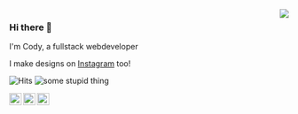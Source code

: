<img align='right' src="https://lanyard-profile-readme.vercel.app/api/207204046115831809?bg=00000000">

### Hi there 👋

I'm Cody, a fullstack webdeveloper

I make designs on <a href="https://www.instagram.com/devlooskie" target="_blank">Instagram</a> too!

![Hits](https://hits-app.vercel.app/v1/hits?url=https%3A%2F%2Fgithub.com%2Flooskie&bgRight=FAA0A0)
![some stupid thing](https://raster.shields.io/badge/Is%20It%20Friday%3F-Yes!-%231CED2A.png)

<a href="https://twitter.com/devlooskie" target="_blank">
  <img align="left" width="22px" alt="Looskie's twitter" src="https://cdn.jsdelivr.net/npm/simple-icons@v3/icons/twitter.svg" />
</a>
<a href="https://instagram.com/devlooskie" target="_blank">
  <img align="left" width="22px" alt="Looskie's instagram" src="https://cdn.jsdelivr.net/npm/simple-icons@3.11.0/icons/instagram.svg" />
</a>
<a href="https://www.looskie.com/" target="_blank">
  <img align="left" width="22px" alt="Looskie's website" src="http://simpleicon.com/wp-content/uploads/link-2.png"/>
</a>
<br />
